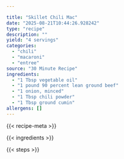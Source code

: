 ```yaml
---

title: "Skillet Chili Mac"
date: "2025-08-21T10:44:26.928242"
type: "recipe"
description: ""
yield: "4 servings"
categories:
  - "chili"
  - "macaroni"
  - "entree"
source: "30 Minute Recipe"
ingredients:
  - "1 Tbsp vegetable oil"
  - "1 pound 90 percent lean ground beef"
  - "1 onion, minced"
  - "1 Tbsp chili powder"
  - "1 Tbsp ground cumin"
allergens: []
---
```


{{< recipe-meta >}}

{{< ingredients >}}

{{< steps >}}
